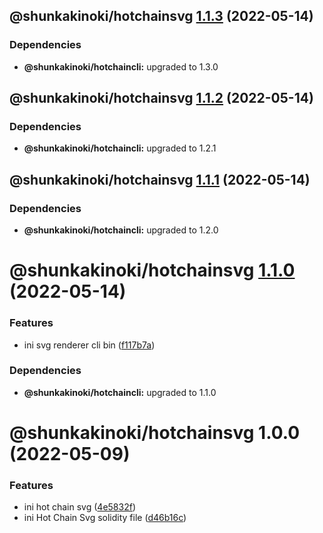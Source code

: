## @shunkakinoki/hotchainsvg [1.1.3](https://github.com/shunkakinoki/contracts/compare/@shunkakinoki/hotchainsvg@1.1.2...@shunkakinoki/hotchainsvg@1.1.3) (2022-05-14)

### Dependencies

- **@shunkakinoki/hotchaincli:** upgraded to 1.3.0

## @shunkakinoki/hotchainsvg [1.1.2](https://github.com/shunkakinoki/contracts/compare/@shunkakinoki/hotchainsvg@1.1.1...@shunkakinoki/hotchainsvg@1.1.2) (2022-05-14)

### Dependencies

- **@shunkakinoki/hotchaincli:** upgraded to 1.2.1

## @shunkakinoki/hotchainsvg [1.1.1](https://github.com/shunkakinoki/contracts/compare/@shunkakinoki/hotchainsvg@1.1.0...@shunkakinoki/hotchainsvg@1.1.1) (2022-05-14)

### Dependencies

- **@shunkakinoki/hotchaincli:** upgraded to 1.2.0

# @shunkakinoki/hotchainsvg [1.1.0](https://github.com/shunkakinoki/contracts/compare/@shunkakinoki/hotchainsvg@1.0.0...@shunkakinoki/hotchainsvg@1.1.0) (2022-05-14)

### Features

- ini svg renderer cli bin ([f117b7a](https://github.com/shunkakinoki/contracts/commit/f117b7abfad6b4e56a3dd45df2110371a0d71584))

### Dependencies

- **@shunkakinoki/hotchaincli:** upgraded to 1.1.0

# @shunkakinoki/hotchainsvg 1.0.0 (2022-05-09)

### Features

- ini hot chain svg ([4e5832f](https://github.com/shunkakinoki/contracts/commit/4e5832f305ca09d330ebcb7330936ee3505b4dca))
- ini Hot Chain Svg solidity file ([d46b16c](https://github.com/shunkakinoki/contracts/commit/d46b16c6bbf3ba105fb16c51dc8be58f92f3c09b))
